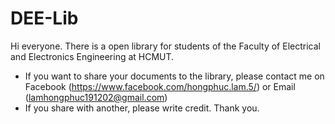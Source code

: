 # DEE-Lib
Hi everyone. There is a open library for students of the Faculty of Electrical and Electronics Engineering at HCMUT. 
* If you want to share your documents to the library, please contact me on Facebook (https://www.facebook.com/hongphuc.lam.5/) or Email (lamhongphuc191202@gmail.com)
* If you share with another, please write credit. Thank you.
